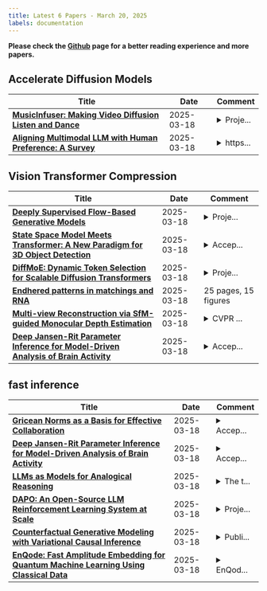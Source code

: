 ```yaml
---
title: Latest 6 Papers - March 20, 2025
labels: documentation
---
```

**Please check the [Github](https://github.com/zezhishao/MTS_Daily_ArXiv) page for a better reading experience and more papers.**

## Accelerate Diffusion Models
| **Title** | **Date** | **Comment** |
| --- | --- | --- |
| **[MusicInfuser: Making Video Diffusion Listen and Dance](http://arxiv.org/abs/2503.14505v1)** | 2025-03-18 | <details><summary>Proje...</summary><p>Project page: https://susunghong.github.io/MusicInfuser</p></details> |
| **[Aligning Multimodal LLM with Human Preference: A Survey](http://arxiv.org/abs/2503.14504v1)** | 2025-03-18 | <details><summary>https...</summary><p>https://github.com/BradyFU/Awesome-Multimodal-Large-Language-Models/tree/Alignment</p></details> |

## Vision Transformer Compression
| **Title** | **Date** | **Comment** |
| --- | --- | --- |
| **[Deeply Supervised Flow-Based Generative Models](http://arxiv.org/abs/2503.14494v1)** | 2025-03-18 | <details><summary>Proje...</summary><p>Project website at https://deepflow-project.github.io/</p></details> |
| **[State Space Model Meets Transformer: A New Paradigm for 3D Object Detection](http://arxiv.org/abs/2503.14493v1)** | 2025-03-18 | <details><summary>Accep...</summary><p>Accepted by ICLR 2025</p></details> |
| **[DiffMoE: Dynamic Token Selection for Scalable Diffusion Transformers](http://arxiv.org/abs/2503.14487v1)** | 2025-03-18 | <details><summary>Proje...</summary><p>Project Page: https://shiml20.github.io/DiffMoE/</p></details> |
| **[Endhered patterns in matchings and RNA](http://arxiv.org/abs/2404.18802v4)** | 2025-03-18 | 25 pages, 15 figures |
| **[Multi-view Reconstruction via SfM-guided Monocular Depth Estimation](http://arxiv.org/abs/2503.14483v1)** | 2025-03-18 | <details><summary>CVPR ...</summary><p>CVPR 2025. Project page: https://zju3dv.github.io/murre/</p></details> |
| **[Deep Jansen-Rit Parameter Inference for Model-Driven Analysis of Brain Activity](http://arxiv.org/abs/2406.05002v2)** | 2025-03-18 | <details><summary>Accep...</summary><p>Accepted at 7th International Conference on Advances in Signal Processing and Artificial Intelligence (ASPAI' 2025), 8-10 April 2025, Innsbruck, Austria</p></details> |

## fast inference
| **Title** | **Date** | **Comment** |
| --- | --- | --- |
| **[Gricean Norms as a Basis for Effective Collaboration](http://arxiv.org/abs/2503.14484v1)** | 2025-03-18 | <details><summary>Accep...</summary><p>Accepted to AAMAS 2025. 8 pages (excl. references), 9 figures/tables. (Appendix: 5 pages, 6 figures/tables). Code available at: https://github.com/fardinsaad/Gricean-Norms</p></details> |
| **[Deep Jansen-Rit Parameter Inference for Model-Driven Analysis of Brain Activity](http://arxiv.org/abs/2406.05002v2)** | 2025-03-18 | <details><summary>Accep...</summary><p>Accepted at 7th International Conference on Advances in Signal Processing and Artificial Intelligence (ASPAI' 2025), 8-10 April 2025, Innsbruck, Austria</p></details> |
| **[LLMs as Models for Analogical Reasoning](http://arxiv.org/abs/2406.13803v2)** | 2025-03-18 | <details><summary>The t...</summary><p>The title has been changed from Semantic Structure-Mapping in LLM and Human Analogical Reasoning to LLMs as Models for Analogical Reasoning to improve clarity and accuracy</p></details> |
| **[DAPO: An Open-Source LLM Reinforcement Learning System at Scale](http://arxiv.org/abs/2503.14476v1)** | 2025-03-18 | <details><summary>Proje...</summary><p>Project Page: https://dapo-sia.github.io/</p></details> |
| **[Counterfactual Generative Modeling with Variational Causal Inference](http://arxiv.org/abs/2410.12730v3)** | 2025-03-18 | <details><summary>Publi...</summary><p>Published as a conference paper at ICLR 2025</p></details> |
| **[EnQode: Fast Amplitude Embedding for Quantum Machine Learning Using Classical Data](http://arxiv.org/abs/2503.14473v1)** | 2025-03-18 | <details><summary>EnQod...</summary><p>EnQode will appear in the Proceedings of the Design Automation Conference (DAC), 2025</p></details> |

